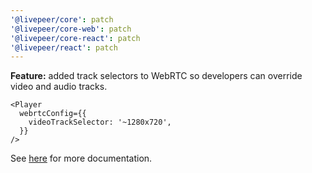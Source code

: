 ```yaml
---
'@livepeer/core': patch
'@livepeer/core-web': patch
'@livepeer/core-react': patch
'@livepeer/react': patch
---
```


**Feature:** added track selectors to WebRTC so developers can override video and audio tracks.

```tsx
<Player
  webrtcConfig={{
    videoTrackSelector: '~1280x720',
  }}
/>
```

See [here](https://docs.mistserver.org/mistserver/concepts/track_selectors/) for more documentation.
